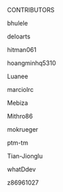 CONTRIBUTORS

bhulele

deloarts

hitman061

hoangminhq5310

Luanee

marciolrc

Mebiza

Mithro86

mokrueger

ptm-tm

Tian-Jionglu

whatDdev







z86961027
